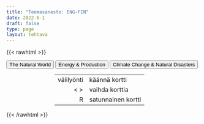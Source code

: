 ```yaml
---
title: "Teemasanasto: ENG-FIN"
date: 2022-6-1
draft: false
type: page
layout: tehtava
---
```

{{< rawhtml >}}
<link rel="stylesheet" type="text/css" href="/css/flashcard1.css"/>
<html>
 <body>
  <div id="cardArea"></div>
  <div id=valikko>
<button id="teema1">The Natural World</button>  <button id="teema2">Energy & Production</button>   <button id="teema3">Climate Change & Natural Disasters</button>
</div>
  <div id="lukumaara"></div>
  <div id="buttonArea" class="grid grid-cols-3"></div>

<div id="nappaimet" class="hidden lg:block" style="text-align:center; margin:0 auto; width:50%;"> 
<table>
  <tr>
    <td style="text-align:end;">välilyönti</td>
    <td>käännä kortti</td>
  </tr>
  <tr>
    <td style="text-align:end;">< ></td>
    <td>vaihda korttia</td>
  </tr>
  <tr>
    <td style="text-align:end;">R</td>
    <td>satunnainen kortti</td>
</table>

</div>

 </body>
</html>

<script> 
$(document).ready(function() {

  var currentQuestion = 0;
  var qbank = [
["archipelago", "saaristo"],
["bay, gulf", "lahti"],
["brook", "puro"],
["canal, channel", "kanaali"],
["coast", "rannikko"],
["current", "virta, virtaus"],
["delta", "suisto"],
["ditch", "oja"],
["glacier", "jäätikkö"],
["iceberg", "jäävuori"],
["island", "saari"],
["lake", "järvi"],
["ocean", "valtameri"],
["peninsula", "niemimaa"],
["pond", "lampi"],
["reef", "riutta, särkkä"],
["river", "joki"],
["sea", "meri"],
["spring", "lähde"],
["tide", "vuorovesi"],
["waterfall", "vesiputous"],
["clay", "savi"],
["continent", "maanosa"],
["desert", "autiomaa"],
["dirt, earth, soil", "multa"],
["fertile", "hedelmällinen"],
["field", "pelto"],
["fjeld, fell", "tunturi"],
["gorge, ravine", "rotko"],
["gravel", "sora"],
["hill", "mäki, kukkula"],
["interior", "sisämaa"],
["landscape, scenery", "maisema"],
["lowland", "alanko"],
["mainland", "mantere"],
["mountain range", "vuoristo"],
["mud", "muta"],
["non-arable, barren", "viljelyyn sopimaton"],
["plain", "tasanko"],
["plateau", "ylätasanko"],
["sand", "hiekka"],
["slope", "rinne"],
["soil, earth, ground", "maaperä"],
["valley", "laakso"],
["volcano", "tulivuori"],
["wilderness", "erämaa"],
["endangered (species)", "uhanalainen (laji)"],
["extinction", "sukupuuttoon kuoleminen"],
["food chain", "ravintoketju"],
["habitat", "elinympäristö"],
["indigenous", "kotoperäinen, alkuperäinen"],
["invasive species", "vieraslaji"],
["protected (species)", "rauhoitettu (laji)"],
["sanctuary", "suojelualue, rauhoitusalue"],
["species, species", "laji, lajit"],
["wildlife", "luonto; luonnonvaraiset eläimet (ja joskus myös kasvit)"],
["alga, algae", "levä, levät"],
["bloom", "kukinto, kukkia"],
["blossom", "kukka, kukkia"],
["branch", "oksa"],
["bud", "nuppu"],
["bush", "pensas"],
["cone", "käpy"],
["coniferous tree", "havupuu"],
["cyanobacteria, blue-green algae", "sinilevä"],
["deciduous tree", "lehtipuu"],
["evergreen (plant)", "ikivihreä (kasvi)"],
["flora and fauna", "kasvit ja eläimet"],
["foliage", "lehvistö, lehdet"],
["forest", "metsä"],
["grove", "metsikkö, lehto"],
["herb", "yrtti"],
["jungle", "viidakko"],
["lichen", "jäkälä"],
["meadow", "niitty"],
["moss", "sammal"],
["mushroom; fungus, fungi", "sieni, sienet"],
["needle", "neulanen"],
["plant", "kasvi; istuttaa"],
["pollen", "siitepöly"],
["sapling", "taimi"],
["seed", "siemen"],
["shrub", "varpu, pensas"],
["sprout", "verso, itu"],
["swamp, bog, marshland", "suo"],
["trunk", "runko"],
["vegetation", "kasvillisuus"],
["weed", "rikkaruoho"],
["wither", "kuihtua, lakastua"],
["amphibian", "sammakkoeläin"],
["antenna, antennae", "tuntosarvi, tuntosarvet"],
["arachnid", "hämähäkkieläin"],
["beast", "eläin, peto"],
["bird of prey", "petolintu"],
["bovine animal", "nautaeläin"],
["breed", "rotu"],
["carnivore", "lihansyöjä"],
["claw", "kynsi"],
["fin", "evä"],
["fur", "turkki"],
["game", "riista"],
["gill", "kidus"],
["herbivore", "kasvinsyöjä"],
["hibernate", "talvehtia, horrostaa"],
["hoof", "sorkka, kavio"],
["horn", "sarvi"],
["hump", "kyttyrä"],
["insect", "hyönteinen"],
["invertebrate", "selkärangaton"],
["mammal", "nisäkäs"],
["marsupial", "pussieläin"],
["migratory bird", "muuttolintu"],
["mollusc", "nilviäinen"],
["muzzle", "turpa, kuono"],
["nest", "pesä; pesiä"],
["nocturnal animal", "yöeläin"],
["offspring", "jälkeläiset"],
["paw", "tassu, käpälä"],
["reptile", "matelija"],
["rodent", "jyrsijä"],
["scavenger", "haaskaeläin"],
["shell", "kilpi, kuori"],
["tail", "häntä"],
["tentacle", "lonkero"],
["territory", "reviiri"],
["tusk", "syöksyhammas"],
["vermin", "tuhoeläin, tuholainen"],
["vertebrate", "selkärankainen"],
["whisker", "viiksikarva"],
["biofuel", "biopolttoaine"],
["biogas", "biokaasu"],
["biomass", "biomassa"],
["geothermal energy", "maalämpö"],
["hydropower", "vesivoima"],
["ocean energy", "valtamerienergia"],
["solar energy", "aurinkovoima"],
["tidal energy", "vuorovesivoima"],
["wave energy", "aaltovoima"],
["wind power", "tuulivoima"],
["wood pellet", "puupelletti"],
["charcoal", "puuhiili, antrasiitti"],
["coal", "kivihiili"],
["crude oil, petroleum", "raakaöljy"],
["fossil fuel", "fossiilinen polttoaine"],
["natural gas", "maakaasu"],
["nuclear energy", "ydinvoima"],
["peat", "turve"],
["battery", "akku"],
["blackout, power failure/cut/outage", "sähkökatko"],
["boiler", "lämminvesivaraaja, vedenlämmitin"],
["central heating", "keskuslämmitys"],
["electrical grid", "sähköverkko"],
["energy supply", "energiantuotanto, energian jakelu"],
["geothermal heating", "maalämpö"],
["oil rig", "öljynporauslautta"],
["power plant", "voimala"],
["power line", "sähkölinja"],
["radiator", "lämpöpatteri"],
["solar panel", "aurinkopaneeli"],
["wind farm", "tuulivoimapuisto"],
["wind turbine", "tuuliturbiini"],
["biodegradable", "biologisesti hajoava"],
["compost", "kompostoida, komposti"],
["contamination", "saastuminen, pilaantuminen"],
["circular economy", "kiertotalous"],
["decompose", "maatua, hajottaa"],
["dumpster", "roskalaatikko"],
["garbage, waste, trash, rubbish, litter, debris", "jäte, jätteet, roska, roskat"],
["hazardous waste", "ongelmajäte, vaarallinen jäte"],
["inorganic waste", "epäorgaaninen jäte"],
["landfill", "kaatopaikka"],
["mixed waste", "sekajäte"],
["organic waste", "orgaaninen jäte"],
["packaging", "pakkausmateriaali"],
["pollution", "saastuminen, saaste"],
["recycle", "kierrättää"],
["recyclable materials", "kierrätysmateriaali"],
["reuse", "käyttää uudelleen"],
["scraps", "ruoantähteet"],
["sewage, wastewater", "jätevesi"],
["skip", "jätelava"],
["waste incineration", "jätteenpoltto"],
["crop, harvest, yield", "sato"],
["crop rotation", "vuoroviljely"],
["dairy farm", "maitotila"],
["domestic animal", "kotieläin"],
["dung, manure", "lanta"],
["factory farming", "tehotuotanto"],
["fertility", "hedelmällisyys"],
["fertiliser", "lannoite"],
["fodder", "rehu"],
["food chain", "ravintoketju"],
["forestry", "metsänhoito"],
["genetically modified (GM)", "geenimuunneltu"],
["graze", "laiduntaa"],
["herbicide", "kasvimyrkky"],
["irrigation", "kastelu"],
["livestock", "karja"],
["local food", "lähiruoka"],
["organic", "luomu"],
["pest", "tuholainen"],
["pesticide", "tuholaismyrkky"],
["preservative", "säilöntäaine"],
["soil", "maaperä"],
["adaptation", "sopeutuminen"],
["Anthropocene", "antroposeeni, ihmisen vaikutuksen aikakausi"],
["atmosphere", "ilmakehä"],
["biodiversity", "luonnon monimuotoisuus"],
["carbon dioxide, CO2", "hiilidioksidi"],
["carbon footprint", "hiilijalanjälki"],
["carbon neutral", "hiilineutraali"],
["carbon sink", "hiilinielu"],
["carbon tax", "hiilivero"],
["climate change", "ilmastonmuutos"],
["conservation", "ympäristönsuojelu"],
["corporate accountability", "yritysvastuu"],
["eco-anxiety", "ilmastoahdistus"],
["ecological restoration", "luonnon ennallistaminen"],
["ecosystem", "ekosysteemi"],
["emissions trading, cap and trade", "päästökauppa"],
["global warming", "ilmaston lämpeneminen"],
["greenhouse effect", "kasvihuoneilmiö"],
["greenhouse gas", "kasvihuonekaasu"],
["green transition", "vihreä siirtymä"],
["greenwash", "viherpesu"],
["intergenerational equity", "sukupolvien välinen tasa-arvo"],
["methane", "metaani"],
["mitigation", "lieventäminen"],
["offsetting", "kompensaatio, hyvitys"],
["solar irradiance", "auringon säteily"],
["sustainability", "kestävyys"],
["sustainable development", "kestävä kehitys"],
["tipping point", "keikahduspiste, kriittinen piste"],
["algal bloom", "leväkukinta"],
["Arctic shrinkage", "arktisen alueen kutistuminen"],
["avalanche", "lumivyöry"],
["biodiversity loss", "luontokato"],
["blizzard", "lumimyrsky"],
["coral bleaching", "korallien vaaleneminen"],
["cyclone, hurricane, typhoon", "trooppinen hirmumyrsky"],
["deforestation", "metsäkato"],
["desertification", "aavikoituminen"],
["drought", "kuivuus"],
["earthquake", "maanjäristys"],
["eutrophication", "rehevöityminen"],
["heatwave", "helleaalto"],
["flood", "tulva"],
["landslide", "maanvyöry"],
["ocean acidification", "merien happamoituminen"],
["ozone depletion", "otsonikato"],
["sea level rise", "merenpinnan nousu"],
["volcanic eruption", "tulivuorenpurkaus"],
["wildfire", "maastopalo"],
];

  beginActivity();
  edellinen();
  random();
  seuraava();
  kortinVaihto();

  	$("#teema1").on("mousedown", function(){
	currentQuestion = 0;
    beginActivity();
    })
    $("#teema2").on("mousedown", function(){
    currentQuestion = 128;
    beginActivity();
    })
    $("#teema3").on("mousedown", function(){
    currentQuestion = 202;
    beginActivity();
    })

  window.addEventListener('keydown', (e) => {
    if (e.keyCode === 32 && e.target === document.body) {
      e.preventDefault();
    }
  });

  document.body.onkeydown = function(event) {
    event = event || window.event;
    var keycode = event.charCode || event.keyCode;
    if (keycode === 37 && currentQuestion > 0) {
      currentQuestion--;
      beginActivity();
    }

    if (keycode === 82) {
      var randomNumber = Math.floor(Math.random() * qbank.length);
      currentQuestion = randomNumber;
      beginActivity();
    }

    if (keycode === 39 && currentQuestion < qbank.length - 1) {
      currentQuestion++;
      beginActivity();
    }

    if (keycode === 32) {
      var parentDiv = document.getElementById("cardArea");
      var childDiv = document.getElementById("card1");
      if (parentDiv.contains(childDiv)) {
        $("#cardArea").empty()
        $("#cardArea").append('<div id="card2" class="card">' + qbank[currentQuestion][1] + '</div>')
        $("#card2").css("background-color", "#00473c")
      } else {
        $("#cardArea").empty()
        $("#cardArea").append('<div id="card1" class="card">' + qbank[currentQuestion][0] + '</div>')
        $("#card1").css("background-color", "#1F2937")
      }
    }

  }
 	function beginActivity() {
    $("#cardArea").empty();
    $("#cardArea").append('<div id="card1" class="card">' + qbank[currentQuestion][0] + '</div>');
    $("#card1").css("background-color", "#1F2937");
    $("#lukumaara").empty();
    var korttia = document.createElement('div')
    korttia.innerHTML = currentQuestion + 1 + " / " + qbank.length;
    document.getElementById('lukumaara').appendChild(korttia);
  }

  function kortinVaihto() {
    $("#cardArea").on("click", function() {
      var parentDiv = document.getElementById("cardArea");
      var childDiv = document.getElementById("card1");
      if (parentDiv.contains(childDiv)) {
        $("#cardArea").empty()
        $("#cardArea").append('<div id="card2" class="card">' + qbank[currentQuestion][1] + '</div>')
        $("#card2").css("background-color", "#00473c")
      } else {
        $("#cardArea").empty()
        $("#cardArea").append('<div id="card1" class="card">' + qbank[currentQuestion][0] + '</div>')
        $("#card1").css("background-color", "#1F2937")
      }
    })
  }


  function edellinen() {
    $("#buttonArea").append('<div id="prevButton">Edellinen</div>');
    $("#prevButton").on("click", function() {
      if (currentQuestion > 0) {
        currentQuestion--;
        beginActivity();
      }
    })
  }

  function random() {
    $("#buttonArea").append('<div id="random">Random</div>');
    $("#random").on("click", function() {
      var randomNumber = Math.floor(Math.random() * qbank.length);
      currentQuestion = randomNumber;
      beginActivity();
    })
  }

  function seuraava() {
    $("#buttonArea").append('<div id="nextButton">Seuraava</div>');
    $("#nextButton").on("click", function() {
      if (currentQuestion < qbank.length - 1) {
        currentQuestion++;
        beginActivity();
      }
    })
  }
})
</script>

{{< /rawhtml >}}